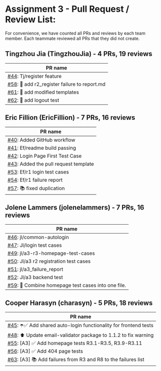 # Assignment 3 - Pull Request / Review List:
For convenience, we have counted all PRs and reviews by each team member.
Each teammate reviewed all PRs that they did not create.

## Tingzhou Jia (TingzhouJia) - 4 PRs, 19 reviews
| PR name |
|-|
| [#44](https://github.com/EricFillion/CMPE-327/pull/44): Tj/register feature |
| [#58](https://github.com/EricFillion/CMPE-327/pull/58): :memo: add r2_register failure to report.md |
| [#61](https://github.com/EricFillion/CMPE-327/pull/61): :memo: add modified templates |
| [#62](https://github.com/EricFillion/CMPE-327/pull/62): :hammer: add logout test |

## Eric Fillion (EricFillion) - 7 PRs, 16 reviews
| PR name |
|-|
| [#40](https://github.com/EricFillion/CMPE-327/pull/40): Added GitHub workflow |
| [#41](https://github.com/EricFillion/CMPE-327/pull/41): Ef/readme build passing |
| [#42](https://github.com/EricFillion/CMPE-327/pull/42): Login Page First Test Case |
| [#43](https://github.com/EricFillion/CMPE-327/pull/43): Added the pull request template |
| [#53](https://github.com/EricFillion/CMPE-327/pull/53): Ef/r1 login test cases |
| [#54](https://github.com/EricFillion/CMPE-327/pull/54): Ef/r1 failure report |
| [#57](https://github.com/EricFillion/CMPE-327/pull/57): 📚 fixed duplication |

## Jolene Lammers (jolenelammers) - 7 PRs, 16 reviews
| PR name |
|-|
| [#46](https://github.com/EricFillion/CMPE-327/pull/46): jl/common-autologin |
| [#47](https://github.com/EricFillion/CMPE-327/pull/47): Jl/login test cases |
| [#49](https://github.com/EricFillion/CMPE-327/pull/49): jl/a3-r3-homepage-test-cases |
| [#50](https://github.com/EricFillion/CMPE-327/pull/50): Jl/a3 r2 registration test cases |
| [#51](https://github.com/EricFillion/CMPE-327/pull/51): jl/a3_failure_report |
| [#52](https://github.com/EricFillion/CMPE-327/pull/52): Jl/a3 backend test |
| [#59](https://github.com/EricFillion/CMPE-327/pull/59): :truck: Combine homepage test cases into one file. |

## Cooper Harasyn (charasyn) - 5 PRs, 18 reviews
| PR name |
|-|
| [#45](https://github.com/EricFillion/CMPE-327/pull/45): ☂️✅ Add shared auto-login functionality for frontend tests |
| [#48](https://github.com/EricFillion/CMPE-327/pull/48): ⬆️ Update email-validator package to 1.1.2 to fix warning |
| [#55](https://github.com/EricFillion/CMPE-327/pull/55): [A3] ✅ Add homepage tests R3.1-R3.5, R3.9-R3.11 |
| [#56](https://github.com/EricFillion/CMPE-327/pull/56): [A3] ✅ Add 404 page tests |
| [#63](https://github.com/EricFillion/CMPE-327/pull/63): [A3] 📚 Add failures from R3 and R8 to the failures list |
